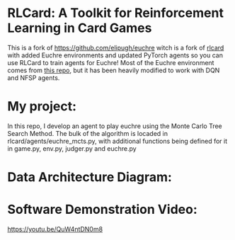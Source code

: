 # RLCard: A Toolkit for Reinforcement Learning in Card Games

This is a fork of https://github.com/elipugh/euchre witch is a fork of [rlcard](https://github.com/datamllab/rlcard) with added Euchre environments and updated PyTorch agents so you can use RLCard to train agents for Euchre!  Most of the Euchre environment comes from [this repo](https://github.com/mbrine555/euchre_rl), but it has been heavily modified to work with DQN and NFSP agents.

# My project:
In this repo, I develop an agent to play euchre using the Monte Carlo Tree Search Method. The bulk of the algorithm is locaded in rlcard/agents/euchre_mcts.py, with additional functions being defined for it in game.py, env.py, judger.py and euchre.py

# Data Architecture Diagram: 


# Software Demonstration Video:
https://youtu.be/QuW4ntDN0m8
